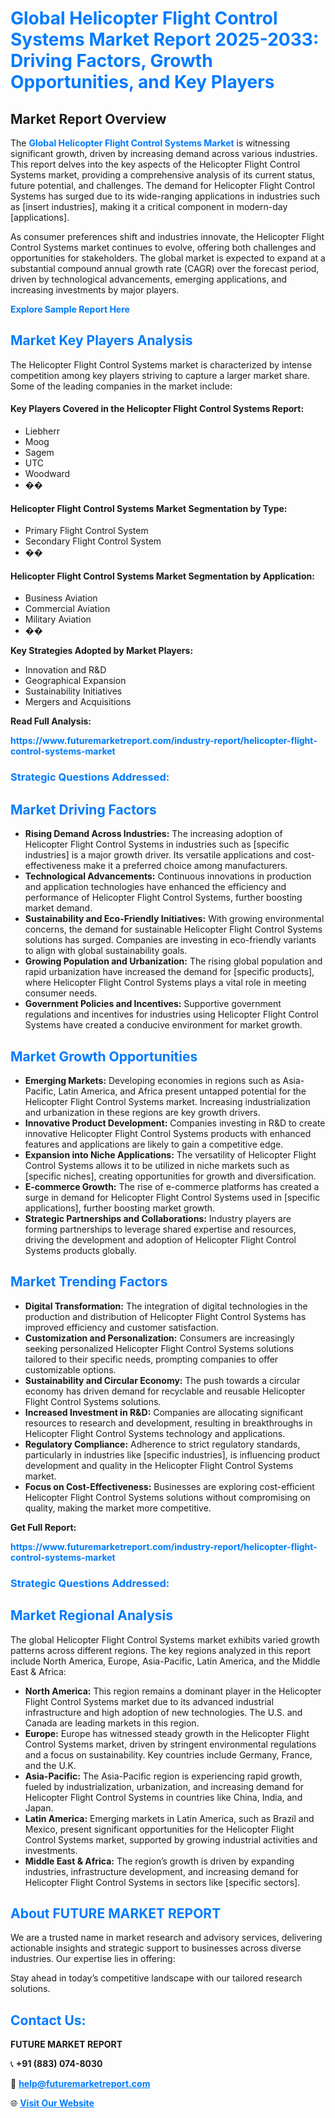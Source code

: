<h1 style="color: #007BFF;">Global Helicopter Flight Control Systems Market Report 2025-2033: Driving Factors, Growth Opportunities, and Key Players</h1>

<section id="overview">
<h2>Market Report Overview</h2>
<p>The <a href="https://www.futuremarketreport.com/industry-report/helicopter-flight-control-systems-market" style="color: #007BFF; text-decoration: none;"><strong>Global Helicopter Flight Control Systems Market</strong></a> is witnessing significant growth, driven by increasing demand across various industries. This report delves into the key aspects of the Helicopter Flight Control Systems market, providing a comprehensive analysis of its current status, future potential, and challenges. The demand for Helicopter Flight Control Systems has surged due to its wide-ranging applications in industries such as [insert industries], making it a critical component in modern-day [applications].</p>
<p>As consumer preferences shift and industries innovate, the Helicopter Flight Control Systems market continues to evolve, offering both challenges and opportunities for stakeholders. The global market is expected to expand at a substantial compound annual growth rate (CAGR) over the forecast period, driven by technological advancements, emerging applications, and increasing investments by major players.</p>
</section>

<section id="overview">
<p><a href="https://www.futuremarketreport.com/request-sample/reportId=117924" style="color: #007BFF; text-decoration: none;"><strong>Explore Sample Report Here</strong></a></p>
</section>

<section id="key-players">
<h2 style="color: #007BFF;">Market Key Players Analysis</h2>
<p>The Helicopter Flight Control Systems market is characterized by intense competition among key players striving to capture a larger market share. Some of the leading companies in the market include:</p>
<h4>Key Players Covered in the Helicopter Flight Control Systems Report:</h4>
<ul><li>Liebherr</li><li>Moog</li><li>Sagem</li><li>UTC</li><li>Woodward</li><li>��</li></ul>
<h4>Helicopter Flight Control Systems Market Segmentation by Type:</h4>
<ul><li>Primary Flight Control System</li><li>Secondary Flight Control System</li><li>��</li></ul>

<h4>Helicopter Flight Control Systems Market Segmentation by Application:</h4>
<ul><li>Business Aviation</li><li>Commercial Aviation</li><li>Military Aviation</li><li>��</li></ul>
<p><strong>Key Strategies Adopted by Market Players:</strong></p>
<ul>
<li>Innovation and R&D</li>
<li>Geographical Expansion</li>
<li>Sustainability Initiatives</li>
<li>Mergers and Acquisitions</li>
</ul>
</section>

<section>
<p><strong>Read Full Analysis: </strong></p><a href="https://www.futuremarketreport.com/industry-report/helicopter-flight-control-systems-market" style="color: #007BFF; text-decoration: none;"><strong>https://www.futuremarketreport.com/industry-report/helicopter-flight-control-systems-market</strong></a>
<h3 style="color: #007BFF;">Strategic Questions Addressed:</h3>
</section>

<section id="driving-factors">
<h2 style="color: #007BFF;">Market Driving Factors</h2>
<ul>
<li><strong>Rising Demand Across Industries:</strong> The increasing adoption of Helicopter Flight Control Systems in industries such as [specific industries] is a major growth driver. Its versatile applications and cost-effectiveness make it a preferred choice among manufacturers.</li>
<li><strong>Technological Advancements:</strong> Continuous innovations in production and application technologies have enhanced the efficiency and performance of Helicopter Flight Control Systems, further boosting market demand.</li>
<li><strong>Sustainability and Eco-Friendly Initiatives:</strong> With growing environmental concerns, the demand for sustainable Helicopter Flight Control Systems solutions has surged. Companies are investing in eco-friendly variants to align with global sustainability goals.</li>
<li><strong>Growing Population and Urbanization:</strong> The rising global population and rapid urbanization have increased the demand for [specific products], where Helicopter Flight Control Systems plays a vital role in meeting consumer needs.</li>
<li><strong>Government Policies and Incentives:</strong> Supportive government regulations and incentives for industries using Helicopter Flight Control Systems have created a conducive environment for market growth.</li>
</ul>
</section>

<section id="growth-opportunities">
<h2 style="color: #007BFF;">Market Growth Opportunities</h2>
<ul>
<li><strong>Emerging Markets:</strong> Developing economies in regions such as Asia-Pacific, Latin America, and Africa present untapped potential for the Helicopter Flight Control Systems market. Increasing industrialization and urbanization in these regions are key growth drivers.</li>
<li><strong>Innovative Product Development:</strong> Companies investing in R&D to create innovative Helicopter Flight Control Systems products with enhanced features and applications are likely to gain a competitive edge.</li>
<li><strong>Expansion into Niche Applications:</strong> The versatility of Helicopter Flight Control Systems allows it to be utilized in niche markets such as [specific niches], creating opportunities for growth and diversification.</li>
<li><strong>E-commerce Growth:</strong> The rise of e-commerce platforms has created a surge in demand for Helicopter Flight Control Systems used in [specific applications], further boosting market growth.</li>
<li><strong>Strategic Partnerships and Collaborations:</strong> Industry players are forming partnerships to leverage shared expertise and resources, driving the development and adoption of Helicopter Flight Control Systems products globally.</li>
</ul>
</section>

<section id="trending-factors">
<h2 style="color: #007BFF;">Market Trending Factors</h2>
<ul>
<li><strong>Digital Transformation:</strong> The integration of digital technologies in the production and distribution of Helicopter Flight Control Systems has improved efficiency and customer satisfaction.</li>
<li><strong>Customization and Personalization:</strong> Consumers are increasingly seeking personalized Helicopter Flight Control Systems solutions tailored to their specific needs, prompting companies to offer customizable options.</li>
<li><strong>Sustainability and Circular Economy:</strong> The push towards a circular economy has driven demand for recyclable and reusable Helicopter Flight Control Systems solutions.</li>
<li><strong>Increased Investment in R&D:</strong> Companies are allocating significant resources to research and development, resulting in breakthroughs in Helicopter Flight Control Systems technology and applications.</li>
<li><strong>Regulatory Compliance:</strong> Adherence to strict regulatory standards, particularly in industries like [specific industries], is influencing product development and quality in the Helicopter Flight Control Systems market.</li>
<li><strong>Focus on Cost-Effectiveness:</strong> Businesses are exploring cost-efficient Helicopter Flight Control Systems solutions without compromising on quality, making the market more competitive.</li>
</ul>
</section>

<section>
<p><strong>Get Full Report: </strong></p><a href="https://www.futuremarketreport.com/industry-report/helicopter-flight-control-systems-market" style="color: #007BFF; text-decoration: none;"><strong>https://www.futuremarketreport.com/industry-report/helicopter-flight-control-systems-market</strong></a>
<h3 style="color: #007BFF;">Strategic Questions Addressed:</h3>
</section>


<section id="regional-analysis">
<h2 style="color: #007BFF;">Market Regional Analysis</h2>
<p>The global Helicopter Flight Control Systems market exhibits varied growth patterns across different regions. The key regions analyzed in this report include North America, Europe, Asia-Pacific, Latin America, and the Middle East & Africa:</p>
<ul>
<li><strong>North America:</strong> This region remains a dominant player in the Helicopter Flight Control Systems market due to its advanced industrial infrastructure and high adoption of new technologies. The U.S. and Canada are leading markets in this region.</li>
<li><strong>Europe:</strong> Europe has witnessed steady growth in the Helicopter Flight Control Systems market, driven by stringent environmental regulations and a focus on sustainability. Key countries include Germany, France, and the U.K.</li>
<li><strong>Asia-Pacific:</strong> The Asia-Pacific region is experiencing rapid growth, fueled by industrialization, urbanization, and increasing demand for Helicopter Flight Control Systems in countries like China, India, and Japan.</li>
<li><strong>Latin America:</strong> Emerging markets in Latin America, such as Brazil and Mexico, present significant opportunities for the Helicopter Flight Control Systems market, supported by growing industrial activities and investments.</li>
<li><strong>Middle East & Africa:</strong> The region’s growth is driven by expanding industries, infrastructure development, and increasing demand for Helicopter Flight Control Systems in sectors like [specific sectors].</li>
</ul>
</section>

<footer>
<h2 style="color: #007BFF;">About FUTURE MARKET REPORT</h2>
<p>We are a trusted name in market research and advisory services, delivering actionable insights and strategic support to businesses across diverse industries. Our expertise lies in offering:</p>

<p>Stay ahead in today’s competitive landscape with our tailored research solutions.</p>

<h2 style="color: #007BFF;">Contact Us:</h2>
<p><strong>FUTURE MARKET REPORT</strong></p>
<p>📞 <strong>+91 (883) 074-8030</strong></p>
<p>📧 <strong><a href="mailto:help@futuremarketreport.com" style="color: #007BFF;">help@futuremarketreport.com</a></strong></p>
<p>🌐 <strong><a href="https://www.futuremarketreport.com/" style="color: #007BFF;">Visit Our Website</a></strong></p>
</footer>
